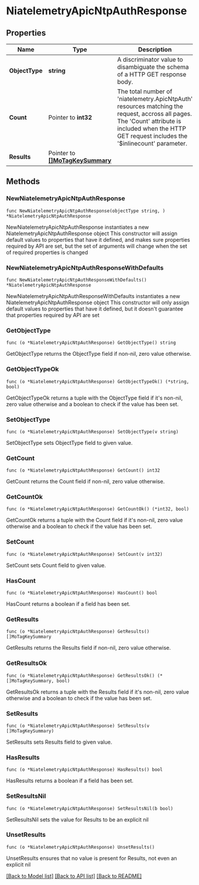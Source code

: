 # NiatelemetryApicNtpAuthResponse

## Properties

Name | Type | Description | Notes
------------ | ------------- | ------------- | -------------
**ObjectType** | **string** | A discriminator value to disambiguate the schema of a HTTP GET response body. | 
**Count** | Pointer to **int32** | The total number of &#39;niatelemetry.ApicNtpAuth&#39; resources matching the request, accross all pages. The &#39;Count&#39; attribute is included when the HTTP GET request includes the &#39;$inlinecount&#39; parameter. | [optional] 
**Results** | Pointer to [**[]MoTagKeySummary**](MoTagKeySummary.md) |  | [optional] 

## Methods

### NewNiatelemetryApicNtpAuthResponse

`func NewNiatelemetryApicNtpAuthResponse(objectType string, ) *NiatelemetryApicNtpAuthResponse`

NewNiatelemetryApicNtpAuthResponse instantiates a new NiatelemetryApicNtpAuthResponse object
This constructor will assign default values to properties that have it defined,
and makes sure properties required by API are set, but the set of arguments
will change when the set of required properties is changed

### NewNiatelemetryApicNtpAuthResponseWithDefaults

`func NewNiatelemetryApicNtpAuthResponseWithDefaults() *NiatelemetryApicNtpAuthResponse`

NewNiatelemetryApicNtpAuthResponseWithDefaults instantiates a new NiatelemetryApicNtpAuthResponse object
This constructor will only assign default values to properties that have it defined,
but it doesn't guarantee that properties required by API are set

### GetObjectType

`func (o *NiatelemetryApicNtpAuthResponse) GetObjectType() string`

GetObjectType returns the ObjectType field if non-nil, zero value otherwise.

### GetObjectTypeOk

`func (o *NiatelemetryApicNtpAuthResponse) GetObjectTypeOk() (*string, bool)`

GetObjectTypeOk returns a tuple with the ObjectType field if it's non-nil, zero value otherwise
and a boolean to check if the value has been set.

### SetObjectType

`func (o *NiatelemetryApicNtpAuthResponse) SetObjectType(v string)`

SetObjectType sets ObjectType field to given value.


### GetCount

`func (o *NiatelemetryApicNtpAuthResponse) GetCount() int32`

GetCount returns the Count field if non-nil, zero value otherwise.

### GetCountOk

`func (o *NiatelemetryApicNtpAuthResponse) GetCountOk() (*int32, bool)`

GetCountOk returns a tuple with the Count field if it's non-nil, zero value otherwise
and a boolean to check if the value has been set.

### SetCount

`func (o *NiatelemetryApicNtpAuthResponse) SetCount(v int32)`

SetCount sets Count field to given value.

### HasCount

`func (o *NiatelemetryApicNtpAuthResponse) HasCount() bool`

HasCount returns a boolean if a field has been set.

### GetResults

`func (o *NiatelemetryApicNtpAuthResponse) GetResults() []MoTagKeySummary`

GetResults returns the Results field if non-nil, zero value otherwise.

### GetResultsOk

`func (o *NiatelemetryApicNtpAuthResponse) GetResultsOk() (*[]MoTagKeySummary, bool)`

GetResultsOk returns a tuple with the Results field if it's non-nil, zero value otherwise
and a boolean to check if the value has been set.

### SetResults

`func (o *NiatelemetryApicNtpAuthResponse) SetResults(v []MoTagKeySummary)`

SetResults sets Results field to given value.

### HasResults

`func (o *NiatelemetryApicNtpAuthResponse) HasResults() bool`

HasResults returns a boolean if a field has been set.

### SetResultsNil

`func (o *NiatelemetryApicNtpAuthResponse) SetResultsNil(b bool)`

 SetResultsNil sets the value for Results to be an explicit nil

### UnsetResults
`func (o *NiatelemetryApicNtpAuthResponse) UnsetResults()`

UnsetResults ensures that no value is present for Results, not even an explicit nil

[[Back to Model list]](../README.md#documentation-for-models) [[Back to API list]](../README.md#documentation-for-api-endpoints) [[Back to README]](../README.md)



